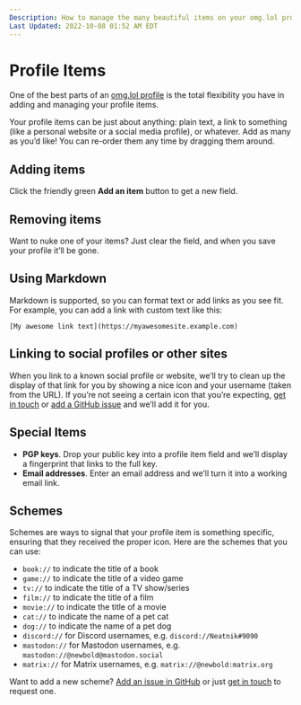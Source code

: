 ```yaml
---
Description: How to manage the many beautiful items on your omg.lol profile  
Last Updated: 2022-10-08 01:52 AM EDT
---
```


# Profile Items

One of the best parts of an [omg.lol profile](/info/profiles) is the total flexibility you have in adding and managing your profile items.

Your profile items can be just about anything: plain text, a link to something (like a personal website or a social media profile), or whatever. Add as many as you’d like! You can re-order them any time by dragging them around.

## Adding items

Click the friendly green **Add an item** button to get a new field.

## Removing items

Want to nuke one of your items? Just clear the field, and when you save your profile it’ll be gone.

## Using Markdown

Markdown is supported, so you can format text or add links as you see fit. For example, you can add a link with custom text like this:

`[My awesome link text](https://myawesomesite.example.com)`

## Linking to social profiles or other sites

When you link to a known social profile or website, we’ll try to clean up the display of that link for you by showing a nice icon and your username (taken from the URL). If you’re not seeing a certain icon that you’re expecting, [get in touch](/info/contact) or [add a GitHub issue](https://github.com/neatnik/omg.lol/issues/new) and we’ll add it for you.

## Special Items

- **PGP keys**. Drop your public key into a profile item field and we’ll display a fingerprint that links to the full key.
- **Email addresses**. Enter an email address and we’ll turn it into a working email link.

## Schemes

Schemes are ways to signal that your profile item is something specific, ensuring that they received the proper icon. Here are the schemes that you can use:

- `book://` to indicate the title of a book
- `game://` to indicate the title of a video game
- `tv://` to indicate the title of a TV show/series
- `film://` to indicate the title of a film
- `movie://` to indicate the title of a movie
- `cat://` to indicate the name of a pet cat
- `dog://` to indicate the name of a pet dog
- `discord://` for Discord usernames, e.g. `discord://Neatnik#9090`
- `mastodon://` for Mastodon usernames, e.g. `mastodon://@newbold@mastodon.social`
- `matrix://` for Matrix usernames, e.g. `matrix://@newbold:matrix.org`

Want to add a new scheme? [Add an issue in GitHub](https://github.com/neatnik/omg.lol/issues/new) or just [get in touch](/info/contact) to request one.
